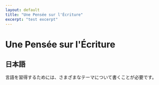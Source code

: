 ```yaml
---
layout: default
title: "Une Pensée sur l'Écriture"
excerpt: "test excerpt"
---
```


# Une Pensée sur l'Écriture

## 日本語

言語を習得するためには、さまざまなテーマについて書くことが必要です。
